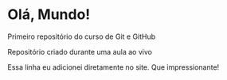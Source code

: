 # Olá, Mundo!
 Primeiro repositório do curso de Git e GitHub

 Repositório criado durante uma aula ao vivo

Essa linha eu adicionei diretamente no site. Que impressionante!
